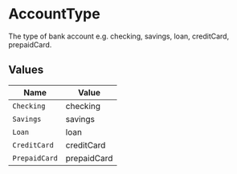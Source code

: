 # AccountType

The type of bank account e.g. checking, savings, loan, creditCard, prepaidCard.


## Values

| Name          | Value         |
| ------------- | ------------- |
| `Checking`    | checking      |
| `Savings`     | savings       |
| `Loan`        | loan          |
| `CreditCard`  | creditCard    |
| `PrepaidCard` | prepaidCard   |